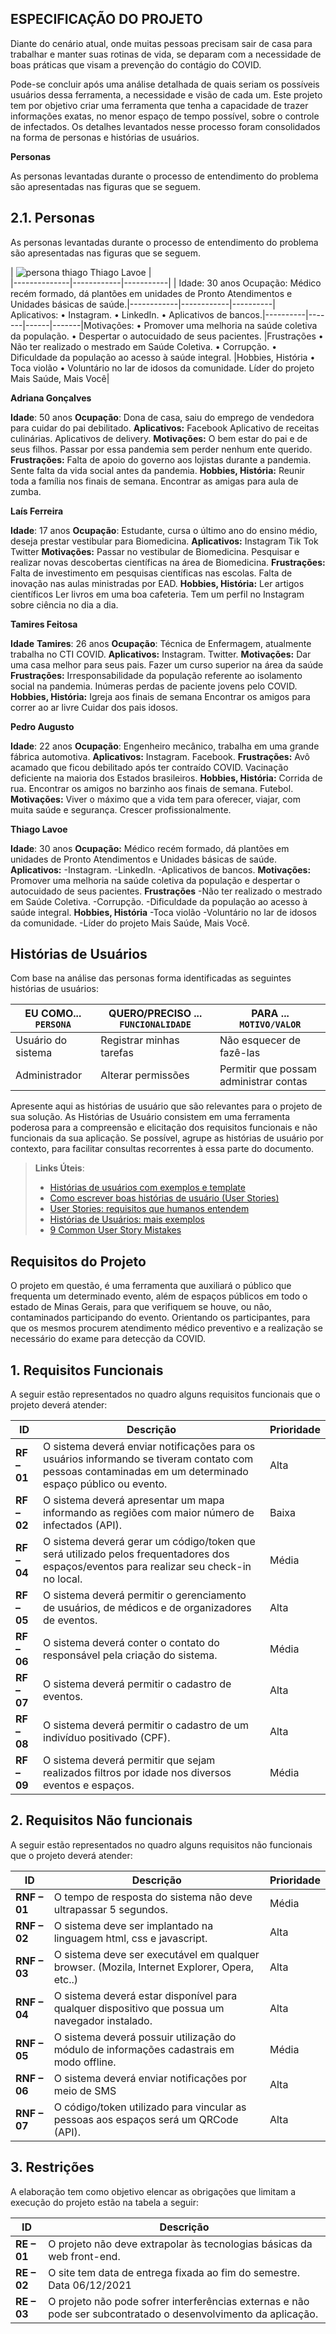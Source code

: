## ESPECIFICAÇÃO DO PROJETO

Diante do cenário atual, onde muitas pessoas precisam sair de casa para trabalhar e manter suas rotinas de vida, se deparam com a necessidade de boas práticas que visam a prevenção do contágio do COVID.

Pode-se concluir após uma análise detalhada de quais seriam os possíveis usuários dessa ferramenta, a necessidade e visão de cada um. Este projeto tem por objetivo criar uma ferramenta que tenha a capacidade de trazer informações exatas, no menor espaço de tempo possível, sobre o controle de infectados. Os detalhes levantados nesse processo foram consolidados na forma de personas e histórias de usuários.

**Personas**

As personas levantadas durante o processo de entendimento do problema são apresentadas nas figuras que se seguem.


## 2.1. Personas

 As personas levantadas durante o processo de entendimento do problema são apresentadas nas figuras que se seguem. 

|              ![persona thiago](https://user-images.githubusercontent.com/90941036/138729512-c828b404-33ef-4400-8d73-c96dce25e039.png)
              Thiago Lavoe |          
|--------------|------------|-----------|
| Idade: 30 anos Ocupação: Médico recém formado, dá plantões em unidades de Pronto Atendimentos e Unidades básicas de saúde.|------------|------------|----------| Aplicativos: • Instagram.
  • LinkedIn. • Aplicativos de bancos.|----------|-------|------|-------|Motivações: • Promover uma melhoria na saúde coletiva da população. • Despertar o autocuidado de seus pacientes.
 |Frustrações • Não ter realizado o mestrado em Saúde Coletiva. • Corrupção. • Dificuldade da população ao acesso à saúde integral. 
|Hobbies, História • Toca violão • Voluntário no lar de idosos da comunidade. Líder do projeto Mais Saúde, Mais Você|

**Adriana Gonçalves**

**Idade**: 50 anos
**Ocupação**: Dona de casa, saiu do emprego de vendedora para cuidar do pai debilitado.
**Aplicativos:**
Facebook
Aplicativo de receitas culinárias.
Aplicativos de delivery.
**Motivações:**
O bem estar do pai e de seus filhos.
Passar por essa pandemia sem perder nenhum ente querido.
**Frustrações:**
Falta de apoio do governo aos lojistas durante a pandemia.
Sente falta da vida social antes da pandemia.
**Hobbies, História:**
Reunir toda a família nos finais de semana.
Encontrar as amigas para aula de zumba.

**Laís Ferreira**

**Idade**: 17 anos
**Ocupação**: Estudante, cursa o último ano do ensino médio, deseja prestar vestibular para Biomedicina.
**Aplicativos:**
Instagram
Tik Tok
Twitter
**Motivações:**
Passar no vestibular de Biomedicina.
Pesquisar e realizar novas descobertas científicas na área de Biomedicina.
**Frustrações:**
Falta de investimento em pesquisas científicas nas escolas.
Falta de inovação nas aulas ministradas por EAD.
**Hobbies, História:**
Ler artigos científicos
Ler livros em uma boa cafeteria.
Tem um perfil no Instagram sobre ciência no dia a dia.

**Tamires Feitosa**

**Idade** **Tamires**: 26 anos
**Ocupação**: Técnica de Enfermagem, atualmente trabalha no CTI COVID.
**Aplicativos:**
Instagram.
Twitter.
**Motivações:**
Dar uma casa melhor para seus pais.
Fazer um curso superior na área da saúde
**Frustrações:**
Irresponsabilidade da população referente ao isolamento social na pandemia.
Inúmeras perdas de paciente jovens pelo COVID.
**Hobbies, História:**
Igreja aos finais de semana
Encontrar os amigos para correr ao ar livre
Cuidar dos pais idosos.

**Pedro Augusto**

**Idade**: 22 anos
**Ocupação**: Engenheiro mecânico, trabalha em uma grande fábrica automotiva.
**Aplicativos:**
Instagram.
Facebook.
**Frustrações:**
Avô acamado que ficou debilitado após ter contraído COVID.
Vacinação deficiente na maioria dos Estados brasileiros.
**Hobbies, História:**
Corrida de rua.
Encontrar os amigos no barzinho aos finais de semana.
Futebol.
**Motivações:**
Viver o máximo que a vida tem para oferecer, viajar, com muita saúde e segurança.
Crescer profissionalmente.

**Thiago Lavoe**

**Idade**: 30 anos
**Ocupação:** Médico recém formado, dá plantões em unidades de Pronto Atendimentos e Unidades básicas de saúde.
**Aplicativos:**
-Instagram.
-LinkedIn.
-Aplicativos de bancos.
**Motivações:**
Promover uma melhoria na saúde coletiva da população e despertar o autocuidado de seus pacientes.
**Frustrações**
-Não ter realizado o mestrado em Saúde Coletiva.
-Corrupção.
-Dificuldade da população ao acesso à saúde integral.
**Hobbies, História**
-Toca violão
-Voluntário no lar de idosos da comunidade.
-Líder do projeto Mais Saúde, Mais Você.


## Histórias de Usuários

Com base na análise das personas forma identificadas as seguintes histórias de usuários:

|EU COMO... `PERSONA`| QUERO/PRECISO ... `FUNCIONALIDADE` |PARA ... `MOTIVO/VALOR`                 |
|--------------------|------------------------------------|----------------------------------------|
|Usuário do sistema  | Registrar minhas tarefas           | Não esquecer de fazê-las               |
|Administrador       | Alterar permissões                 | Permitir que possam administrar contas |

Apresente aqui as histórias de usuário que são relevantes para o projeto de sua solução. As Histórias de Usuário consistem em uma ferramenta poderosa para a compreensão e elicitação dos requisitos funcionais e não funcionais da sua aplicação. Se possível, agrupe as histórias de usuário por contexto, para facilitar consultas recorrentes à essa parte do documento.

> **Links Úteis**:
> - [Histórias de usuários com exemplos e template](https://www.atlassian.com/br/agile/project-management/user-stories)
> - [Como escrever boas histórias de usuário (User Stories)](https://medium.com/vertice/como-escrever-boas-users-stories-hist%C3%B3rias-de-usu%C3%A1rios-b29c75043fac)
> - [User Stories: requisitos que humanos entendem](https://www.luiztools.com.br/post/user-stories-descricao-de-requisitos-que-humanos-entendem/)
> - [Histórias de Usuários: mais exemplos](https://www.reqview.com/doc/user-stories-example.html)
> - [9 Common User Story Mistakes](https://airfocus.com/blog/user-story-mistakes/)

## **Requisitos do Projeto**
    

O projeto em questão, é uma ferramenta que auxiliará o público que frequenta um determinado evento, além de espaços públicos em todo o estado de Minas Gerais, para que verifiquem se houve, ou não, contaminados participando do evento. Orientando os participantes, para que os mesmos procurem atendimento médico preventivo e a realização se necessário do exame para detecção da COVID.

## 1.  **Requisitos Funcionais**
    

A seguir estão representados no quadro alguns requisitos funcionais que o projeto deverá atender:

|ID|Descrição|Prioridade|
|---|-----------|-------|
|**RF – 01**|O sistema  deverá enviar notificações para os usuários informando se tiveram contato com pessoas contaminadas em um determinado espaço público ou evento.|Alta|
|**RF – 02**|O sistema deverá apresentar um mapa informando as regiões com maior número de infectados (API).|Baixa|
|**RF – 04**|O sistema deverá gerar um código/token que será utilizado pelos frequentadores dos espaços/eventos para realizar seu check-in no local.|Média|
|**RF – 05**|O sistema deverá permitir o gerenciamento de usuários, de médicos e de organizadores de eventos.|Alta|
|**RF – 06**|O sistema deverá conter o contato do responsável pela criação do sistema.|Média|
|**RF – 07**|O sistema deverá permitir o cadastro de eventos.|Alta|
|**RF – 08**|O sistema deverá permitir o cadastro de um indivíduo positivado (CPF).|Alta|
|**RF – 09**|O sistema deverá permitir que sejam realizados filtros por idade nos diversos eventos e espaços.|Média|

## 2. **Requisitos Não funcionais**
    

A seguir estão representados no quadro alguns requisitos não funcionais que o projeto deverá atender:

| ID | Descrição |  Prioridade  |
|----|-------------|------------|
|**RNF – 01** |O tempo de resposta do sistema não deve ultrapassar 5 segundos.| Média |
|**RNF – 02**| O sistema deve ser implantado na linguagem html, css e javascript.|Alta|
|**RNF – 03**|O sistema deve ser executável em qualquer browser. (Mozila, Internet Explorer, Opera, etc..)|Alta|
|**RNF – 04**|O sistema deverá estar disponível para qualquer dispositivo que possua um navegador instalado.|Alta|
|**RNF – 05**|O sistema deverá possuir utilização do módulo de informações cadastrais em modo offline.|Média|
|**RNF – 06**|O sistema deverá enviar notificações por meio de SMS|Alta|
|**RNF – 07**|O código/token utilizado para vincular as pessoas aos espaços será um QRCode (API).|Alta|

## 3. **Restrições**
    

A elaboração tem como objetivo elencar as obrigações que limitam a execução do projeto estão na tabela a seguir:

|ID|Descrição|
|---|---------|
|**RE – 01**|O projeto não deve extrapolar às tecnologias básicas da web front-end.|
|**RE – 02**|O site tem data de entrega fixada ao fim do semestre. Data 06/12/2021|
|**RE – 03**|O projeto não pode sofrer interferências externas e não pode ser subcontratado o desenvolvimento da aplicação.|






